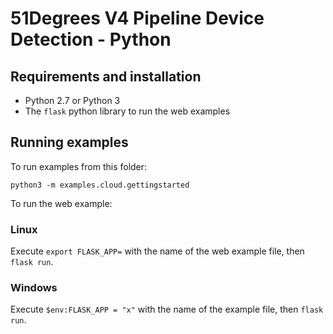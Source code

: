 # 51Degrees V4 Pipeline Device Detection - Python

## Requirements and installation

* Python 2.7 or Python 3
* The `flask` python library to run the web examples 

## Running examples

To run examples from this folder:

`python3 -m examples.cloud.gettingstarted`

To run the web example:

### Linux

Execute `export FLASK_APP=` with the name of the web example file, then `flask run`.

### Windows

Execute `$env:FLASK_APP = "x"` with the name of the example file, then `flask run`.